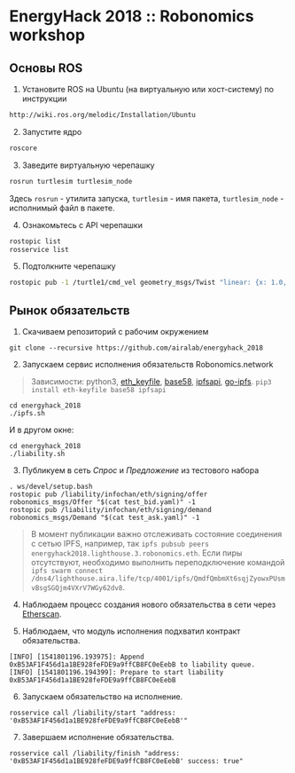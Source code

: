 EnergyHack 2018 :: Robonomics workshop 
======================================

Основы ROS
----------

1. Установите ROS на Ubuntu (на виртуальную или хост-систему) по инструкции
```bash
http://wiki.ros.org/melodic/Installation/Ubuntu
```

2. Запустите ядро
```bash
roscore
```

3. Заведите виртуальную черепашку
```bash
rosrun turtlesim turtlesim_node
```
Здесь `rosrun` - утилита запуска, `turtlesim` - имя пакета, `turtlesim_node` - исполнимый файл в пакете.

4. Ознакомьтесь с API черепашки
```bash
rostopic list
rosservice list
```

5. Подтолкните черепашку
```bash
rostopic pub -1 /turtle1/cmd_vel geometry_msgs/Twist "linear: {x: 1.0, y: 0.0, z: 0.0}"
```

Рынок обязательств
------------------

1. Скачиваем репозиторий с рабочим окружением

```
git clone --recursive https://github.com/airalab/energyhack_2018
```

2. Запускаем сервис исполнения обязательств Robonomics.network

> Зависимости: python3, [eth_keyfile](https://github.com/ethereum/eth-keyfile), [base58](https://github.com/keis/base58), [ipfsapi](https://github.com/ipfs/py-ipfs-api), [go-ipfs](https://dist.ipfs.io/#go-ipfs). `pip3 install eth-keyfile base58 ipfsapi`

```
cd energyhack_2018
./ipfs.sh
```

И в другом окне:

```
cd energyhack_2018
./liability.sh
```

3. Публикуем в сеть *Спрос* и *Предложение* из тестового набора 

```
. ws/devel/setup.bash
rostopic pub /liability/infochan/eth/signing/offer robonomics_msgs/Offer "$(cat test_bid.yaml)" -1
rostopic pub /liability/infochan/eth/signing/demand robonomics_msgs/Demand "$(cat test_ask.yaml)" -1
```

> В момент публикации важно отслеживать состояние соединения с сетью IPFS, например, так `ipfs pubsub peers energyhack2018.lighthouse.3.robonomics.eth`. Если пиры отсутствуют, необходимо выполнить переподключение командой `ipfs swarm connect /dns4/lighthouse.aira.life/tcp/4001/ipfs/QmdfQmbmXt6sqjZyowxPUsmvBsgSGQjm4VXrV7WGy62dv8`.

4. Наблюдаем процесс создания нового обязательства в сети через [Etherscan](https://kovan.etherscan.io/address/0x35db9531330637e3abde2c4a5baa5cf89672f2c4).

5. Наблюдаем, что модуль исполнения подхватил контракт обязательства.

```
[INFO] [1541801196.193975]: Append 0xB53AF1F456d1a1BE928feFDE9a9ffCB8FC0eEebB to liability queue.
[INFO] [1541801196.194399]: Prepare to start liability 0xB53AF1F456d1a1BE928feFDE9a9ffCB8FC0eEebB
```

6. Запускаем обязательство на исполнение.

```
rosservice call /liability/start "address: '0xB53AF1F456d1a1BE928feFDE9a9ffCB8FC0eEebB'"
```

7. Завершаем исполнение обязательства. 

```
rosservice call /liability/finish "address: '0xB53AF1F456d1a1BE928feFDE9a9ffCB8FC0eEebB' success: true"
```

